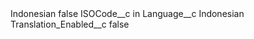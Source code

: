 <?xml version="1.0" encoding="UTF-8"?>
<CustomMetadata xmlns="http://soap.sforce.com/2006/04/metadata" xmlns:xsi="http://www.w3.org/2001/XMLSchema-instance" xmlns:xsd="http://www.w3.org/2001/XMLSchema">
    <label>Indonesian</label>
    <protected>false</protected>
    <values>
        <field>ISOCode__c</field>
        <value xsi:type="xsd:string">in</value>
    </values>
    <values>
        <field>Language__c</field>
        <value xsi:type="xsd:string">Indonesian</value>
    </values>
    <values>
        <field>Translation_Enabled__c</field>
        <value xsi:type="xsd:boolean">false</value>
    </values>
</CustomMetadata>
